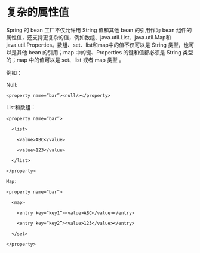 # 复杂的属性值

Spring 的 bean 工厂不仅允许用 String 值和其他 bean 的引用作为 bean 组件的属性值，还支持更复杂的值，例如数组、java.util.List、java.util.Map和java.util.Properties。数组、set、list和map中的值不仅可以是 String 类型，也可以是其他 bean 的引用；map 中的键、Properties 的键和值都必须是 String 类型的；map 中的值可以是 set、list 或者 map 类型 。

例如：

Null:

```
<property name=“bar”><null/></property>
```

List和数组：

```
<property name=“bar”>

  <list>

    <value>ABC</value>

    <value>123</value>

  </list>

</property>

Map:

<property name=“bar”>

  <map>

    <entry key=“key1”><value>ABC</value></entry>

    <entry key=“key2”><value>123</value></entry>

  </set>

</property>
```
